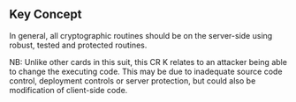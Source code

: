 ## Key Concept

In general, all cryptographic routines should be on the server-side using robust, tested and protected routines.

NB: Unlike other cards in this suit, this CR K relates to an attacker being able to change the executing code. This may be due to inadequate source code control, deployment controls or server protection, but could also be modification of client-side code.
